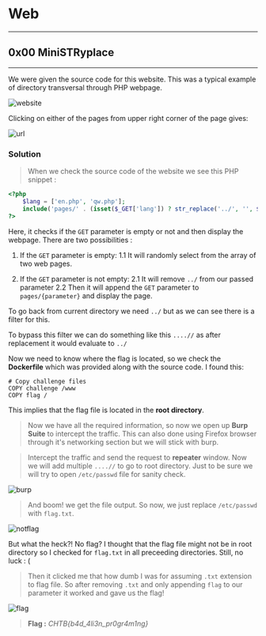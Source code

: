 # Web
---
## 0x00 MiniSTRyplace
---
We were given the source code for this website. This was a typical example of directory transversal through PHP webpage.

![website](https://github.com/1n4n0/HTB-Cyber-Apocalypse-2021/blob/main/Web/MiniSTRypalace/images/S1.png?raw=true)

Clicking on either of the pages from upper right corner of the page gives:

![url](https://github.com/1n4n0/HTB-Cyber-Apocalypse-2021/blob/main/Web/MiniSTRypalace/images/S2.png?raw=true)
### Solution
> When we check the source code of the website we see this PHP snippet :
```php
<?php
    $lang = ['en.php', 'qw.php'];
    include('pages/' . (isset($_GET['lang']) ? str_replace('../', '', $_GET['lang']) : $lang[array_rand($lang)]));
?>
```
Here, it checks if the `GET` parameter is empty or not and then display the webpage. There are two possibilities :
1. If the `GET` parameter is empty:
1.1 It will randomly select from the array of two web pages.

2. If the `GET` parameter is not empty:
2.1 It will remove `../` from our passed parameter 
2.2 Then it will append the `GET` parameter to `pages/{parameter}` and display the page.

To go back from current directory we need `../` but as we can see there is a filter for this.

To bypass this filter we can do something like this `....//` as after replacement it would evaluate to `../`

Now we need to know where the flag is located, so we check the **Dockerfile** which was provided along with the source code.
I found this:
```docker
# Copy challenge files
COPY challenge /www
COPY flag /
```
This implies that the flag file is located in the **root directory**.
> Now we have all the required information, so now we open up **Burp Suite** to intercept the traffic. This can also done using Firefox browser through it's networking section but we will stick with burp.

> Intercept the traffic and send the request to **repeater** window. Now we will add multiple `....//` to go to root directory. Just to be sure we will try to open `/etc/passwd` file for sanity check.

![burp](https://github.com/1n4n0/HTB-Cyber-Apocalypse-2021/blob/main/Web/MiniSTRypalace/images/S4.png?raw=true)

> And boom! we get the file output. So now, we just replace `/etc/passwd` with `flag.txt`.

![notflag](https://github.com/1n4n0/HTB-Cyber-Apocalypse-2021/blob/main/Web/MiniSTRypalace/images/S5.png?raw=true)

But what the heck?! No flag? I thought that the flag file might not be in root directory so I checked for `flag.txt` in all preceeding directories. Still, no luck : (

> Then it clicked me that how dumb I was for assuming `.txt` extension to flag file. So after removing `.txt` and only appending `flag` to our parameter it worked and gave us the flag!

![flag](https://github.com/1n4n0/HTB-Cyber-Apocalypse-2021/blob/main/Web/MiniSTRypalace/images/S6.png?raw=true)

> **Flag :** _CHTB{b4d_4li3n_pr0gr4m1ng}_









